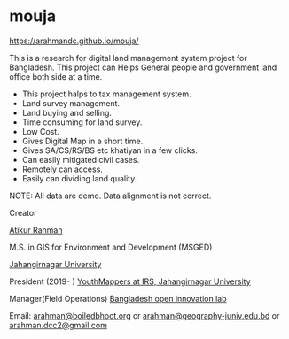 # mouja

https://arahmandc.github.io/mouja/

This is a research for digital land management system project for Bangladesh. This project can Helps General people and government land office both side at a time.



* This project halps to tax management system.
* Land survey management.
* Land buying and selling.
* Time consuming for land survey.
* Low Cost.
* Gives Digital Map in a short time.
* Gives SA/CS/RS/BS etc khatiyan in a few clicks.
* Can easily mitigated civil cases.
* Remotely can access.
* Easily can dividing land quality.


NOTE:
All data are demo. Data alignment is not correct. 

Creator

[Atikur Rahman](https://arahmandc.github.io/)

M.S. in GIS for Environment and Development (MSGED)

[Jahangirnagar University](https://juniv.edu/)

President (2019- )
[YouthMappers at IRS, Jahangirnagar University](https://www.facebook.com/Youth-Mappers-Jahangirnagar-University-111817063592362/)

Manager(Field Operations)
[Bangladesh open innovation lab](http://boiledbhoot.org/)

Email:  arahman@boiledbhoot.org
    or  arahman@geography-juniv.edu.bd
    or  arahman.dcc2@gmail.com



